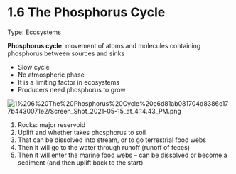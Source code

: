 # 1.6 The Phosphorus Cycle

Type: Ecosystems

**Phosphorus cycle**: movement of atoms and molecules containing phosphorus between sources and sinks

- Slow cycle
- No atmospheric phase
- It is a limiting factor in ecosystems
- Producers need phosphorus to grow

![1%206%20The%20Phosphorus%20Cycle%20c6d81ab081704d8386c177b4430071e2/Screen_Shot_2021-05-15_at_4.14.43_PM.png](Screen_Shot_2021-05-15_at_4.14.43_PM.png)

1. Rocks: major reservoid
2. Uplift and whether takes phosphorus to soil
3. That can be dissolved into stream, or to go terrestrial food webs
4. Then it will go to the water through runoff (runoff of feces)
5. Then it will enter the marine food webs – can be dissolved or become a sediment (and then uplift back to the start)